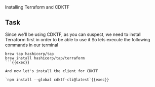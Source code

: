 Installing Terraform and CDKTF

## Task

Since we'll be using CDKTF, as you can suspect, we need to install Terraform first in order to be able to use it
So lets execute the following commands in our terminal

```
brew tap hashicorp/tap
brew install hashicorp/tap/terraform
```{{exec}}

And now let's install the client for CDKTF

`npm install --global cdktf-cli@latest`{{exec}}
